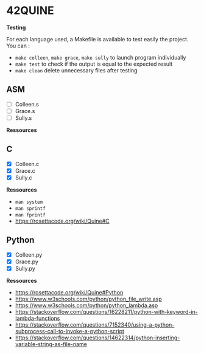 # 42QUINE

**Testing**

For each language used, a Makefile is available to test easily the project. You can :
* `make colleen`, `make grace`, `make sully` to launch program individually
* `make test` to check if the output is equal to the expected result
* `make clean` delete unnecessary files after testing

## ASM

- [ ] Colleen.s
- [ ] Grace.s
- [ ] Sully.s

**Ressources**

## C

- [x] Colleen.c
- [x] Grace.c
- [x] Sully.c

**Ressources**
* `man system`
* `man sprintf`
* `man fprintf`
* https://rosettacode.org/wiki/Quine#C

## Python

- [x] Colleen.py
- [x] Grace.py
- [x] Sully.py

**Ressources**
* https://rosettacode.org/wiki/Quine#Python
* https://www.w3schools.com/python/python_file_write.asp
* https://www.w3schools.com/python/python_lambda.asp
* https://stackoverflow.com/questions/16228211/python-with-keyword-in-lambda-functions
* https://stackoverflow.com/questions/7152340/using-a-python-subprocess-call-to-invoke-a-python-script
* https://stackoverflow.com/questions/14622314/python-inserting-variable-string-as-file-name
